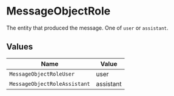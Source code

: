 # MessageObjectRole

The entity that produced the message. One of `user` or `assistant`.


## Values

| Name                         | Value                        |
| ---------------------------- | ---------------------------- |
| `MessageObjectRoleUser`      | user                         |
| `MessageObjectRoleAssistant` | assistant                    |